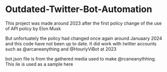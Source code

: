 # Outdated-Twitter-Bot-Automation
This project was made around 2023 after the first policy change of the use of API policy by Elon Musk

But unfortuately the policy had changed once again around Januaary 2024 and this code have not been up to date.
It did work with twitter accounts such as @arcaneanything and @HourlyViBot at 2023

bot.json file is from the gathered media used to make @rcaneanythhing. This ile is used as a sample here
